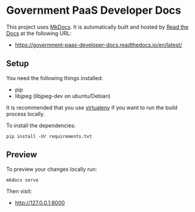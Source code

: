 # Government PaaS Developer Docs



This project uses [MkDocs][]. It is automatically built and hosted by [Read
the Docs][] at the following URL:

- https://government-paas-developer-docs.readthedocs.io/en/latest/

[MkDocs]: http://www.mkdocs.org/
[Read the Docs]: https://readthedocs.org/

## Setup

You need the following things installed:
- pip
- libjpeg  (libjpeg-dev on ubuntu/Debian)

It is recommended that you use [virtualenv][] if you want to run the build
process locally.

[virtualenv]: https://virtualenv.pypa.io/en/latest/

To install the dependencies:

    pip install -Ur requirements.txt

## Preview

To preview your changes locally run:

    mkdocs serve

Then visit:


- http://127.0.0.1:8000

